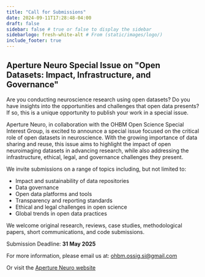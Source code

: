 ```yaml
---
title: "Call for Submissions"
date: 2024-09-11T17:28:48-04:00
draft: false
sidebar: false # true or false to display the sidebar
sidebarlogo: fresh-white-alt # From (static/images/logo/)
include_footer: true
---
```


## Aperture Neuro Special Issue on "Open Datasets: Impact, Infrastructure, and Governance"

Are you conducting neuroscience research using open datasets? Do you have insights into the opportunities and challenges that open data presents? If so, this is a unique opportunity to publish your work in a special issue.

Aperture Neuro, in collaboration with the OHBM Open Science Special Interest Group, is excited to announce a special issue focused on the critical role of open datasets in neuroscience. With the growing importance of data sharing and reuse, this issue aims to highlight the impact of open neuroimaging datasets in advancing research, while also addressing the infrastructure, ethical, legal, and governance challenges they present.

We invite submissions on a range of topics including, but not limited to:

+ Impact and sustainability of data repositories
+ Data governance
+ Open data platforms and tools
+ Transparency and reporting standards
+ Ethical and legal challenges in open science
+ Global trends in open data practices

We welcome original research, reviews, case studies, methodological papers, short communications, and code submissions.

Submission Deadline: **31 May 2025**

For more information, please email us at: <ohbm.ossig.si@gmail.com>

Or visit the [Aperture Neuro website](https://apertureneuro.org/pages/731-special-issue#open-datasets-impact-infrastructure-and-governance)


